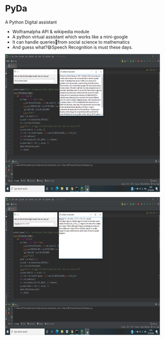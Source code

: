 # PyDa
A Python Digital assistant
<html>
<head>
</head>
<body>
<ul>
<li> Wolframalpha API & wikipedia module</li>
<li> A python virtual assistant which works like a mini-google</li>
<li> It can handle queries💬from social science to mathematics</li>
  <li> And guess what?😄Speech Recognition is must these days.</li></ul>
<div><p align="left"><img src="https://github.com/aditisneh/PyDa/blob/master/2020-09-01.png" width="800px" height="450px"></p>
<p><img src="https://github.com/aditisneh/PyDa/blob/master/2020-09-01 (1).png" width="800px" height="450px"></p></div>

</body>
</html>
